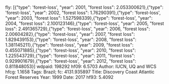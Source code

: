 fly: [{"type": 'forest-loss', "year": 2001, "forest loss": 2.053300621},{"type": 'forest-loss', "year": 2002, "forest loss": 1.76290391},{"type": 'forest-loss', "year": 2003, "forest loss": 1.527598339},{"type": 'forest-loss', "year": 2004, "forest loss": 2.100123146},{"type": 'forest-loss', "year": 2005, "forest loss": 2.491365729},{"type": 'forest-loss', "year": 2006, "forest loss": 2.00604282},{"type": 'forest-loss', "year": 2007, "forest loss": 1.829439153},{"type": 'forest-loss', "year": 2008, "forest loss": 1.381145211},{"type": 'forest-loss', "year": 2009, "forest loss": 0.455071885},{"type": 'forest-loss', "year": 2010, "forest loss": 1.225543729},{"type": 'forest-loss', "year": 2011, "forest loss": 0.929901679},{"type": 'forest-loss', "year": 2012, "forest loss": 0.811848053}]
wdpaid: 198292
hf09: 6.5703
Author: IUCN, UQ and WCS
hfcg: 1.1658
Tags: Brazil;
fc: 4131.935897
Title: Discovery Coast Atlantic Forest Reserves
Year: 1999
Date: 2017
hf93: 5.4092
